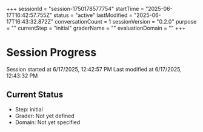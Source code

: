+++
sessionId = "session-1750178577754"
startTime = "2025-06-17T16:42:57.755Z"
status = "active"
lastModified = "2025-06-17T16:43:32.872Z"
conversationCount = 1
sessionVersion = "0.2.0"
purpose = ""
currentStep = "initial"
graderName = ""
evaluationDomain = ""
+++

# Session Progress

Session started at 6/17/2025, 12:42:57 PM
Last modified at 6/17/2025, 12:43:32 PM

## Current Status
- Step: initial
- Grader: Not yet defined
- Domain: Not yet specified
